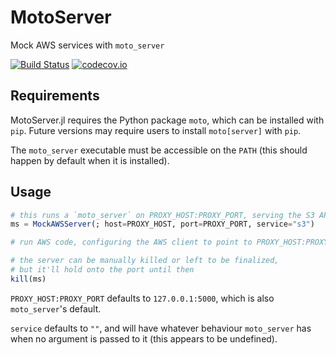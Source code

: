 # MotoServer

Mock AWS services with `moto_server`

[![Build Status](https://travis-ci.org/invenia/MotoServer.jl.svg?branch=master)](https://travis-ci.org/invenia/MotoServer.jl)
[![codecov.io](http://codecov.io/github/invenia/MotoServer.jl/coverage.svg?branch=master)](http://codecov.io/github/invenia/MotoServer.jl?branch=master)

## Requirements

MotoServer.jl requires the Python package `moto`, which can be installed with `pip`.
Future versions may require users to install `moto[server]` with `pip`.

The `moto_server` executable must be accessible on the `PATH` (this should happen by default when it is installed).

## Usage

```julia
# this runs a `moto_server` on PROXY_HOST:PROXY_PORT, serving the S3 API
ms = MockAWSServer(; host=PROXY_HOST, port=PROXY_PORT, service="s3")

# run AWS code, configuring the AWS client to point to PROXY_HOST:PROXY_PORT

# the server can be manually killed or left to be finalized, 
# but it'll hold onto the port until then
kill(ms)
```

`PROXY_HOST:PROXY_PORT` defaults to `127.0.0.1:5000`, which is also `moto_server`'s default.

`service` defaults to `""`, and will have whatever behaviour `moto_server` has when no argument is passed to it (this appears to be undefined). 
